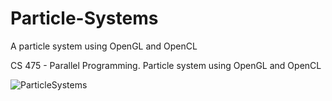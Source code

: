 # Particle-Systems
A particle system using OpenGL and OpenCL

CS 475 - Parallel Programming. Particle system using OpenGL and OpenCL

![ParticleSystems](https://imgur.com/a/4NlA032)
